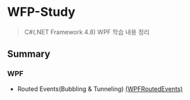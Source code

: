 # WFP-Study
> C#(.NET Framework 4.8) WPF 학습 내용 정리

## Summary

### WPF
 - Routed Events(Bubbling & Tunneling) [(WPFRoutedEvents)](https://github.com/yun-e/WFP-Study/tree/master/WPFRoutedEvents)